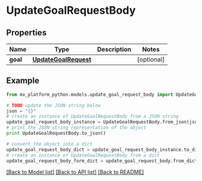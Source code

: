 # UpdateGoalRequestBody


## Properties
Name | Type | Description | Notes
------------ | ------------- | ------------- | -------------
**goal** | [**UpdateGoalRequest**](UpdateGoalRequest.md) |  | [optional] 

## Example

```python
from mx_platform_python.models.update_goal_request_body import UpdateGoalRequestBody

# TODO update the JSON string below
json = "{}"
# create an instance of UpdateGoalRequestBody from a JSON string
update_goal_request_body_instance = UpdateGoalRequestBody.from_json(json)
# print the JSON string representation of the object
print UpdateGoalRequestBody.to_json()

# convert the object into a dict
update_goal_request_body_dict = update_goal_request_body_instance.to_dict()
# create an instance of UpdateGoalRequestBody from a dict
update_goal_request_body_form_dict = update_goal_request_body.from_dict(update_goal_request_body_dict)
```
[[Back to Model list]](../README.md#documentation-for-models) [[Back to API list]](../README.md#documentation-for-api-endpoints) [[Back to README]](../README.md)


